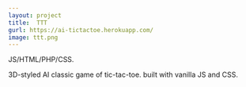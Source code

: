 ```yaml
---
layout: project
title:  TTT
gurl: https://ai-tictactoe.herokuapp.com/
image: ttt.png
---
```

JS/HTML/PHP/CSS.

3D-styled AI classic game of tic-tac-toe. built with vanilla JS and CSS.
